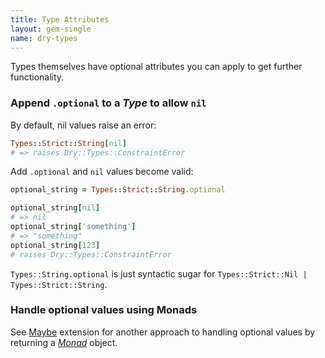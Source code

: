 ```yaml
---
title: Type Attributes
layout: gem-single
name: dry-types
---
```


Types themselves have optional attributes you can apply to get further functionality.

### Append `.optional` to a _Type_ to allow `nil` 

By default, nil values raise an error:

``` ruby
Types::Strict::String[nil]
# => raises Dry::Types::ConstraintError
```

Add `.optional` and `nil` values become valid:

```ruby
optional_string = Types::Strict::String.optional

optional_string[nil]
# => nil
optional_string['something']
# => "something"
optional_string[123]
# raises Dry::Types::ConstraintError
```

`Types::String.optional` is just syntactic sugar for `Types::Strict::Nil | Types::Strict::String`.

### Handle optional values using Monads

See [Maybe](/gems/dry-types/1.0/extensions/maybe) extension for another approach to handling optional values by returning a [_Monad_](/gems/dry-monads/) object.
